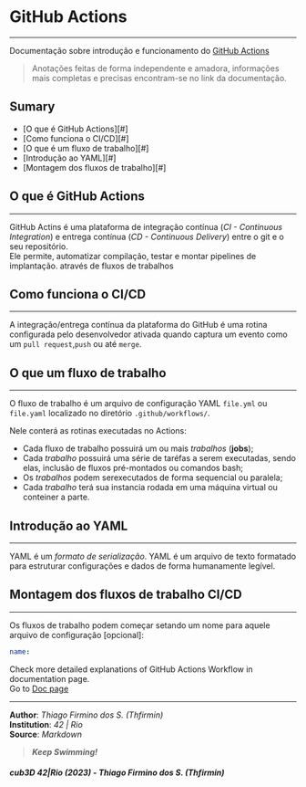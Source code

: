 <!--- Header --->
# GitHub Actions
---

Documentação sobre introdução e funcionamento do [GitHub Actions][doc]

> Anotações feitas de forma independente e amadora, informações mais completas e precisas encontram-se no link da documentação.

<!--- Sumary --->
## Sumary

* [O que é GitHub Actions][#]
* [Como funciona o CI/CD][#]
* [O que é um fluxo de trabalho][#]
* [Introdução ao YAML][#]
* [Montagem dos fluxos de trabalho][#]

## O que é GitHub Actions
---

GitHub Actins é uma plataforma de integração contínua (_CI - Continuous Integration_)
e entrega contínua (_CD - Continuous Delivery_) entre o git e o seu repositório.   
Ele permite, automatizar compilação, testar e montar pipelines de implantação. através
de fluxos de trabalhos

## Como funciona o CI/CD
---

A integração/entrega contínua da plataforma do GitHub é uma rotina configurada pelo desenvolvedor
ativada quando captura um evento como um `pull request`,`push` ou até `merge`.

## O que um fluxo de trabalho
---

O fluxo de trabalho é um arquivo de configuração YAML `file.yml` ou `file.yaml` localizado no diretório `.github/workflows/`.

Nele conterá as rotinas executadas no Actions:

- Cada fluxo de trabalho possuirá um ou mais _trabalhos_ (**jobs**);
- Cada _trabalho_  possuirá uma série de taréfas a serem executadas, sendo elas, inclusão de fluxos pré-montados ou comandos bash;
- Os _trabalhos_ podem serexecutados de forma sequencial ou paralela;
- Cada _trabalho_ terá sua instancia rodada em uma máquina virtual ou conteiner a parte. 

## Introdução ao YAML
---

YAML é um _formato de serialização_.
YAML é um arquivo de texto formatado para estruturar configurações e dados de forma humanamente legível.


## Montagem dos fluxos de trabalho CI/CD
---

Os fluxos de trabalho podem começar setando um nome para aquele arquivo de configuração [opcional]:
```yaml
name:
```

Check more detailed explanations of GitHub Actions Workflow in documentation page.   
Go to [Doc page][doc]

<!--- Footer --->
---
**Author**: _Thiago Firmino dos S. (Thfirmin)_   
**Institution**: _42 | Rio_   
**Source**: _Markdown_   

> **_Keep Swimming!_**

##### _cub3D 42|Rio (2023) - Thiago Firmino dos S. (Thfirmin)_

<!--- Links --->
[doc]:<https://docs.github.com/pt/actions>
